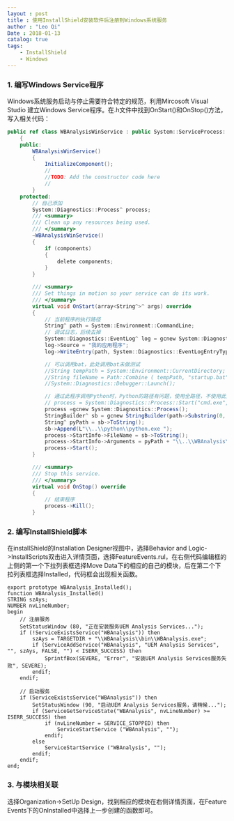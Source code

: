 ```yaml
---
layout : post
title : 使用InstallShield安装软件后注册到Windows系统服务
author : "Leo Qi"
Date : 2018-01-13
catalog: true
tags:
    - InstallShield
    - Windows
---
```


### 1. 编写Windows Service程序 ###
Windows系统服务启动与停止需要符合特定的规范，利用Mircosoft Visual Studio 建立Windows Service程序。在.h文件中找到OnStart()和OnStop()方法，写入相关代码：
```C#
public ref class WBAnalysisWinService : public System::ServiceProcess::ServiceBase
	{
	public:
		WBAnalysisWinService()
		{
			InitializeComponent();
			//
			//TODO: Add the constructor code here
			//
		}
	protected:
        // 自己添加
		System::Diagnostics::Process^ process;
		/// <summary>
		/// Clean up any resources being used.
		/// </summary>
		~WBAnalysisWinService()
		{
			if (components)
			{
				delete components;
			}
		}

		/// <summary>
		/// Set things in motion so your service can do its work.
		/// </summary>
		virtual void OnStart(array<String^>^ args) override
		{
            // 当前程序的执行路径
			String^ path = System::Environment::CommandLine;
            // 调试日志，后续去掉
			System::Diagnostics::EventLog^ log = gcnew System::Diagnostics::EventLog();
			log->Source = "我的应用程序";
			log->WriteEntry(path, System::Diagnostics::EventLogEntryType::Information);

            // 可以调用bat，此处调用bat未做测试
			//String tempPath = System::Environment::CurrentDirectory;
			//String fileName = Path::Combine ( tempPath, "startup.bat"); 
			//System::Diagnostics::Debugger::Launch();

            // 通过此程序调用Python时，Python的路径有问题，使用全路径，不使用此方法
            // process = System::Diagnostics::Process::Start("cmd.exe","/k " + sb->ToString());
			process =gcnew System::Diagnostics::Process();
			StringBuilder^ sb = gcnew StringBuilder(path->Substring(0, path->LastIndexOf(L"\\")));
			String^ pyPath = sb->ToString();
			sb->Append(L"\\..\\python\\python.exe ");
			process->StartInfo->FileName = sb->ToString();
			process->StartInfo->Arguments = pyPath + "\\..\\WBAnalysis\\AysServer.py";
			process->Start();
		}

		/// <summary>
		/// Stop this service.
		/// </summary>
		virtual void OnStop() override
		{
            // 结束程序
			process->Kill();
		}
```
### 2. 编写InstallShield脚本 ###
在installShield的Installation Designer视图中，选择Behavior and Logic->InstallScripts双击进入详情页面，选择FeatureEvents.rul，在右侧代码编辑框的上侧的第一个下拉列表框选择Move Data下的相应的自己的模块，后在第二个下拉列表框选择Installed，代码框会出现相关函数。
```shell
export prototype WBAnalysis_Installed();
function WBAnalysis_Installed()
STRING szAys;
NUMBER nvLineNumber;
begin
    // 注册服务
	SetStatusWindow (80, "正在安装服务UEM Analysis Services...");
	if (!ServiceExistsService("WBAnalysis")) then
		szAys = TARGETDIR + "\\WBAnalysis\\bin\\WBAnalysis.exe";
		if (ServiceAddService("WBAnalysis", "UEM Analysis Services", "", szAys, FALSE, "") < ISERR_SUCCESS) then
			SprintfBox(SEVERE, "Error", "安装UEM Analysis Services服务失败", SEVERE); 
		endif;
	endif;

    // 启动服务
    if (ServiceExistsService("WBAnalysis")) then 
		SetStatusWindow (90, "启动UEM Analysis Services服务，请稍候...");   
   		if (ServiceGetServiceState("WBAnalysis", nvLineNumber) >= ISERR_SUCCESS) then
   			if (nvLineNumber = SERVICE_STOPPED) then 
   				ServiceStartService ("WBAnalysis", "");
   			endif;
   		else   
			ServiceStartService ("WBAnalysis", "");   
		endif; 
	endif;
end;
```
### 3. 与模块相关联 ###
选择Organization->SetUp Design，找到相应的模块在右侧详情页面，在Feature Events下的OnInstalled中选择上一步创建的函数即可。
